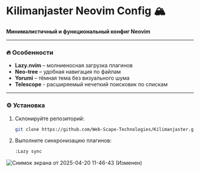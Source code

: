 # Kilimanjaster Neovim Config 🏔️  
**Минималистичный и функциональный конфиг Neovim**  

---

### 🔥 Особенности  
- **Lazy.nvim** – молниеносная загрузка плагинов  
- **Neo-tree** – удобная навигация по файлам  
- **Yorumi** – тёмная тема без визуального шума
- **Telescope** - расширяемый нечеткий поисковик по спискам

---

### ⚙️ Установка  
1. Склонируйте репозиторий:  
   ```sh
   git clone https://github.com/Web-Scape-Technologies/Kilimanjaster.git ~/.config/nvim
   
2. Выполните синхронизацию плагинов:
   ```sh
   :Lazy sync
   
![Снимок экрана от 2025-04-20 11-46-43 (Изменен)](https://github.com/user-attachments/assets/29c0675e-1095-4d5c-9ca9-d1916b3c0266)


